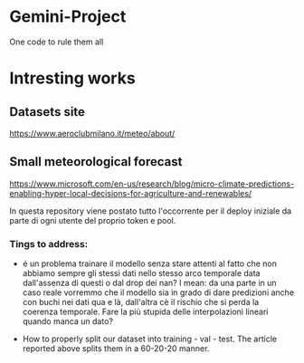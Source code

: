 # Gemini-Project
One code to rule them all


# Intresting works
## Datasets site
https://www.aeroclubmilano.it/meteo/about/

## Small meteorological forecast
https://www.microsoft.com/en-us/research/blog/micro-climate-predictions-enabling-hyper-local-decisions-for-agriculture-and-renewables/


In questa repository viene postato tutto l'occorrente per il deploy iniziale da parte di ogni utente del proprio token e pool.

### Tings to address:

- é un problema trainare il modello senza stare attenti al fatto che non abbiamo sempre gli stessi dati nello stesso arco temporale data dall'assenza di questi o dal drop dei nan? I mean: da una parte in un caso reale vorremmo che il modello sia in grado di dare predizioni anche con buchi nei dati qua e là, dall'altra cè il rischio che si perda la coerenza temporale. Fare la più stupida delle interpolazioni lineari quando manca un dato?

- How to properly split our dataset into training - val - test. The article reported above splits them in a 60-20-20 manner.

